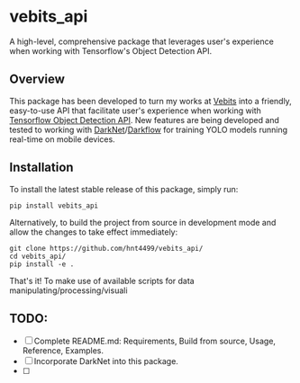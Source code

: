 # vebits_api
A high-level, comprehensive package that leverages user's experience when working with Tensorflow's Object Detection API.

## Overview
This package has been developed to turn my works at [Vebits](https://vebits.com/en) into a friendly, easy-to-use API that facilitate user's experience when working with [Tensorflow Object Detection API](https://github.com/tensorflow/models/tree/master/research/object_detection). New features are being developed and tested to working with [DarkNet](https://github.com/pjreddie/darknet)/[Darkflow](https://github.com/thtrieu/darkflow) for training YOLO models running real-time on mobile devices.

## Installation
To install the latest stable release of this package, simply run:
```
pip install vebits_api
```
Alternatively, to build the project from source in development mode and allow the changes to take effect immediately:
```
git clone https://github.com/hnt4499/vebits_api/
cd vebits_api/
pip install -e .
```
That's it! To make use of available scripts for data manipulating/processing/visuali

## TODO:
- [ ] Complete README.md: Requirements, Build from source, Usage, Reference, Examples.
- [ ] Incorporate DarkNet into this package.
- [ ] 
<!--stackedit_data:
eyJoaXN0b3J5IjpbMTc5MDQzNDUyNV19
-->